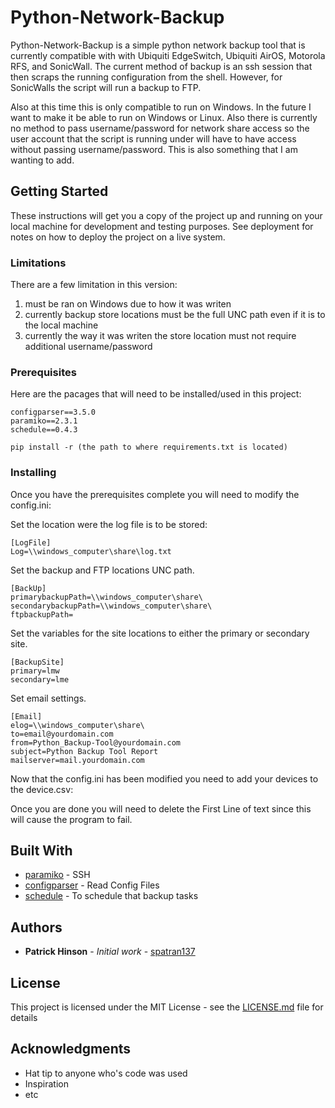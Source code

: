 # Python-Network-Backup
Python-Network-Backup is a simple python network backup tool that is currently compatible with with Ubiquiti EdgeSwitch, Ubiquiti AirOS, Motorola RFS, and SonicWall.  The current method of backup is an ssh session that then scraps the running configuration from the shell.  However, for SonicWalls the script will run a backup to FTP.

Also at this time this is only compatible to run on Windows.  In the future I want to make it be able to run on Windows or Linux.  Also there is currently no method to pass username/password for network share access so the user account that the script is running under will have to have access without passing username/password.  This is also something that I am wanting to add.

## Getting Started

These instructions will get you a copy of the project up and running on your local machine for development and testing purposes. See deployment for notes on how to deploy the project on a live system.

### Limitations

There are a few limitation in this version:

1. must be ran on Windows due to how it was writen
2. currently backup store locations must be the full UNC path even if it is to the local machine
3. currently the way it was writen the store location must not require additional username/password

### Prerequisites

Here are the pacages that will need to be installed/used in this project:

```
configparser==3.5.0
paramiko==2.3.1
schedule==0.4.3
```
```
pip install -r (the path to where requirements.txt is located)
```
### Installing

Once you have the prerequisites complete you will need to modify the config.ini:

Set the location were the log file is to be stored:
```
[LogFile]
Log=\\windows_computer\share\log.txt
```

Set the backup and FTP locations UNC path.
```
[BackUp]
primarybackupPath=\\windows_computer\share\
secondarybackupPath=\\windows_computer\share\
ftpbackupPath=
```
Set the variables for the site locations to either the primary or secondary site.
```
[BackupSite]
primary=lmw
secondary=lme
```
Set email settings.
```
[Email]
elog=\\windows_computer\share\
to=email@yourdomain.com
from=Python_Backup-Tool@yourdomain.com
subject=Python Backup Tool Report
mailserver=mail.yourdomain.com
```

Now that the config.ini has been modified you need to add your devices to the device.csv:

Once you are done you will need to delete the First Line of text since this will cause the program to fail.

## Built With

* [paramiko](http://www.dropwizard.io/1.0.2/docs/) - SSH
* [configparser](https://maven.apache.org/) - Read Config Files
* [schedule](https://rometools.github.io/rome/) - To schedule that backup tasks

## Authors

* **Patrick Hinson** - *Initial work* - [spatran137](https://github.com/spatran137)


## License

This project is licensed under the MIT License - see the [LICENSE.md](LICENSE.md) file for details

## Acknowledgments

* Hat tip to anyone who's code was used
* Inspiration
* etc
